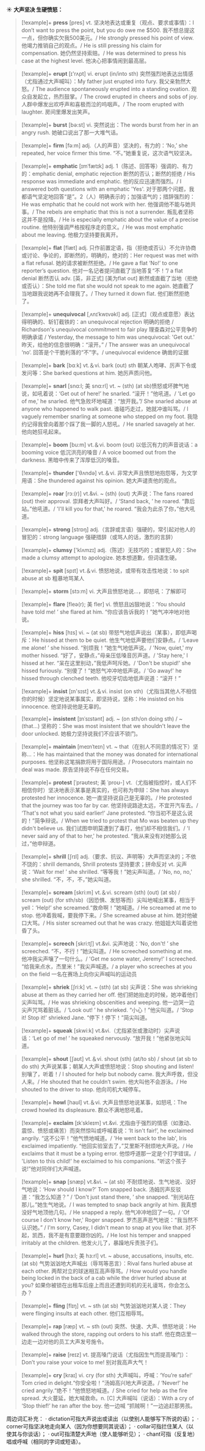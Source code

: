 ☀ <span class="category">**大声坚决 生硬愤怒：**</span>
>[!example]+ <span class="vocabulary">**press**</span> [pres] 
> <span class="definition">vt. 坚决地表达或重复（观点、要求或事情）：</span>I don’t want to press the point, but you do owe me $500. 我不想总提这一点，但你确实欠我500美元。/ He strongly pressed his point of view. 他竭力推销自己的观点。/ He is still pressing his claim for compensation. 她仍然坚持索赔。/ He was determined to press his case at the highest level. 他决心把事情闹到最高层。

>[!example]+ <span class="vocabulary">**erupt**</span> [ɪ'rʌpt] 
> <span class="definition">vi. erupt (in/into sth) 突然强烈地表达出情感（尤指通过大声喊叫）：</span>My father just erupted into fury. 我父亲勃然大怒。/ The audience spontaneously erupted into a standing ovation. 观众自发起立，热烈鼓掌。/ The crowd erupted in cheers and sobs of joy. 人群中爆发出欢呼声和喜极而泣的呜咽声。/ The room erupted with laughter. 房间里爆发出笑声。

>[!example]+ <span class="vocabulary">**burst**</span> [bə:st] 
> <span class="definition">vi. 突然说出：</span>The words burst from her in an angry rush. 她破口说出了那一大堆气话。

>[!example]+ <span class="vocabulary">**firm**</span> [fə:m] 
> <span class="definition">adj.（人的声音）坚决的，有力的：</span>‘No,’ she repeated, her voice firmer this time. “不。”她重复说，这次语气较坚决。
           
>[!example]+ <span class="vocabulary">**emphatic**</span> [ɪmˈfætɪk]
> <span class="definition">adj. 1（陈述、回答等）强调的、有力的：</span>emphatic denial, emphatic rejection 断然的否认；断然的拒绝 / His response was immediate and emphatic. 他的反应迅速而强烈。/ I answered both questions with an emphatic 'Yes'. 对于那两个问题，我都语气坚定地回答“是”。<span class="definition">2（人）明确表示的；加强语气的；措辞强烈的：</span>He was emphatic that he could not work with her. 他强调他不能与她共事。/ The rebels are emphatic that this is not a surrender. 叛乱者坚称这并不是投降。/ He is especially emphatic about the value of a precise routine. 他特别强调严格按程序走的意义。/ He was most emphatic about me leaving. 他极力坚持要我离开。
           
>[!example]+ <span class="vocabulary">**flat**</span> [flæt]
> <span class="definition">adj. 只作前置定语，指（拒绝或否认）不允许协商或讨论、争论的，即断然的，明确的，绝对的：</span>Her request was met with a flat refusal. 她的请求被断然拒绝。/ He gave a flat ‘No!’ to one reporter’s question. 他对一名记者提问直截了当地答复“不！”/ a flat denial 断然否认 <span class="definition">adv. [英，非正式] [美为flat out] 断然或直截了当地（拒绝或否认）：</span>She told me flat she would not speak to me again. 她直截了当地跟我说她再不会理我了。/ They turned it down flat. 他们断然拒绝了。

>[!example]+ <span class="vocabulary">**unequivocal**</span> [ˌʌnɪˈkwɪvəkl]
> <span class="definition">adj. [正式]（观点或意愿）表达得明确的、斩钉截铁的：</span>an unequivocal rejection 明确的拒绝 / Richardson's unequivocal commitment to fair play 理查森对公平竞争的明确承诺 / Yesterday, the message to him was unequivocal: 'Get out.' 昨天，给他的信息很明确：“滚开。” / The answer was an unequivocal ‘no’. 回答是个干脆利落的“不”字。/ unequivocal evidence 确凿的证据

>[!example]+ <span class="vocabulary">**bark**</span> [bɑːk] 
> <span class="definition">vt.＆vi. bark (out) sth 朝某人咆哮、厉声下令或发问等：</span>She barked questions at him. 她厉声质问他。
           
>[!example]+ <span class="vocabulary">**snarl**</span> [snɑ:l; 美 snɑ:rl]
> <span class="definition">vt. ~ (sth) (at sb)愤怒或坏脾气地说，如吼着说：</span>‘Get out of here!’ he snarled. “滚开！”他吼道。/ 'Let go of me,' he snarled. 他气急败坏地喊道：“放开我。”/ She snarled abuse at anyone who happened to walk past. 谁碰巧走过，她就冲谁叫骂。/ I vaguely remember snarling at someone who stepped on my foot. 我隐约记得我曾向着那个踩了我一脚的人怒吼。/ He snarled savagely at her. 他向她狂吼起来。

>[!example]+ <span class="vocabulary">**boom**</span> [bu:m] 
> <span class="definition">vt.＆vi. boom (out) 以低沉有力的声音说话：</span>a booming voice 低沉洪亮的嗓音 / A voice boomed out from the darkness. 黑暗中传来了浑厚低沉的嗓音。

>[!example]+ <span class="vocabulary">**thunder**</span> ['θʌndə] 
> <span class="definition">vt.＆vi. 非常大声且愤怒地抱怨等，为文学用语：</span>She thundered against his opinion. 她大声谴责他的观点。

>[!example]+ <span class="vocabulary">**roar**</span> [rɔ:(r)]
> <span class="definition">vt.&vi. ~ (sth) (out) 大声说：</span>The fans roared (out) their approval. 崇拜者大声叫好。/ ‘Stand back, ’ he roared. “靠后站。”他吼道。/ 'I'll kill you for that,' he roared. “我会为此杀了你，”他大吼道。

>[!example]+ <span class="vocabulary">**strong**</span> [strɒŋ] 
> <span class="definition">adj.（言辞或言语）强硬的，常引起对他人的冒犯的：</span>strong language 强硬措辞（或骂人的话，激烈的言辞）

>[!example]+ <span class="vocabulary">**clumsy**</span> ['klʌmzɪ] 
> <span class="definition">adj.（陈述）无技巧的；或冒犯人的：</span>She made a clumsy attempt to apologize. 她本想道歉，但词语生硬。

>[!example]+ <span class="vocabulary">**spit**</span> [spɪt] 
> <span class="definition">vt.＆vi. 愤怒地说，或带有攻击性地说：</span>to spit abuse at sb 粗暴地骂某人

>[!example]+ <span class="vocabulary">**storm**</span> [stɔ:m] 
> <span class="definition">vi. 大声且愤怒地说…，即怒吼：</span>了解即可
           
>[!example]+ <span class="vocabulary">**flare**</span> [fleə(r); 美 fler]
> <span class="definition">vi. 愤怒且凶狠地说：</span>‘You should have told me! ’ she flared at him. “你应该告诉我的！”她气冲冲地对他说。
           
>[!example]+ <span class="vocabulary">**hiss**</span> [hɪs]
> <span class="definition">vi. ~ (at sb) 带怒气地低声说出（某事），即低声喝斥：</span>He hissed at them to be quiet. 他生气地低声要他们安静点。/ ‘Leave me alone! ’ she hissed. “别烦我！”她生气地低声说。/ 'Now, quiet,' my mother hissed. “好了，安静点，”母亲压低嗓音厉声道。/ 'Stay here,' I hissed at her. “呆在这里别动，”我低声呵斥她。/ 'Don't be stupid!' she hissed furiously. “别傻了！”她怒气冲冲地低声说。/ 'Go away!' he hissed through clenched teeth. 他咬牙切齿地低声说道：“滚开！”

>[!example]+ <span class="vocabulary">**insist**</span> [ɪn'sɪst] 
> <span class="definition">vt.＆vi. insist (on sth)（尤指当其他人不相信你的时候）坚定地说某事属实，即坚持说，坚称：</span>He insisted on his innocence. 他坚持说他是无辜的。
                      
>[!example]+ <span class="vocabulary">**insistent**</span> [ɪnˈsɪstənt]
> <span class="definition">adj. ~ (on sth/on doing sth) / ~ (that…) 坚称的：</span>She was most insistent that we shouldn't leave the door unlocked. 她极力坚持说我们不应该不锁门。

>[!example]+ <span class="vocabulary">**maintain**</span> [meɪnˈteɪn]
> <span class="definition">vt. ~ that（在别人不同意的情况下）坚称…：</span>He has maintained that the money was donated for international purposes. 他坚称这笔捐款将用于国际用途。/ Prosecutors maintain no deal was made. 原告坚持说不存在任何交易。           

>[!example]+ <span class="vocabulary">**protest**</span> [ˈprəʊtest; 美 ˈproʊ-]
> <span class="definition">vt.（尤指被指控时，或人们不相信你时）坚决地表示某事是真实的，也可称为申辩：</span>She has always protested her innocence. 她一直坚持说自己是无辜的。/ He protested that the journey was too far by car. 他坚持说路途太远，不宜开汽车去。/ ‘That's not what you said earlier!’ Jane protested. “你当初不是这么说的！”简争辩说。/ When we tried to protest that Mo was beaten up they didn't believe us. 我们试图申明莫遭到了毒打，他们却不相信我们。/ 'I never said any of that to her,' he protested. “我从来没有对她那么说过，”他申辩道。           

>[!example]+ <span class="vocabulary">**shrill**</span> [ʃrɪl]
> <span class="definition">adj.（要求、抗议、声明等）大声而坚决的；不依不饶的：</span>shrill demands, Shrill protests 坚持要求；拼命反对 <span class="definition">vt. 尖声说：</span>‘Wait for me! ’ she shrilled. “等等我！”她尖声叫道。/ 'No, no, no,' she shrilled. “不，不，不，”她尖叫道。

>[!example]+ <span class="vocabulary">**scream**</span> [skri:m] 
> <span class="definition">vt.＆vi. scream (sth) (out) (at sb) / scream (out) (for sth/sb)（因恐惧、发怒等而）尖叫地喊出某事，相当于yell：</span>‘Help!’ she screamed.“救命啊！”她喊道。/ He screamed at me to stop. 他冲着我喊，要我停下来。/ She screamed abuse at him. 她对他破口大骂。/ His sister screamed out that he was crazy. 他姐姐大叫着说他昏了头。

>[!example]+ <span class="vocabulary">**screech**</span> [skri:tʃ]
> <span class="definition">vt.&vi. 尖声地说：</span>‘No, don't! ’ she screeched. “不，不行！”她尖叫道。/ He screeched something at me. 他冲我尖声嚷了一句什么。/ 'Get me some water, Jeremy!' I screeched. “给我来点水，杰里米！”我尖声喊道。/ a player who screeches at you on the field 一名在赛场上向你尖声喊叫的运动员     

>[!example]+ <span class="vocabulary">**shriek**</span> [ʃri:k]
> <span class="definition">vt. ~ (sth) (at sb) 尖声说：</span>She was shrieking abuse at them as they carried her off. 他们把她抬走的时候，她冲着他们尖声叫骂。/ He was shrieking obscenities and weeping. 他一边哭一边尖声咒骂着脏话。/ ‘Look out! ’ he shrieked. “小心！”他尖叫道。/ 'Stop it! Stop it!' shrieked Jane. “停下！停下！”简尖叫道。

>[!example]+ <span class="vocabulary">**squeak**</span> [skwi:k] 
> <span class="definition">vt.&vi.（尤指紧张或激动时）尖声说话：</span>‘Let go of me! ’ he squeaked nervously. “放开我！”他紧张地尖叫道。

>[!example]+ <span class="vocabulary">**shout**</span> [ʃaʊt] 
> <span class="definition">vt.＆vi. shout (sth) (at/to sb) / shout (at sb to do sth) 大声说某事；朝某人大声或愤怒地说：</span>Stop shouting and listen! 别嚷了，听着！/ I shouted for help but nobody came. 我大声呼救，但没人来。/ He shouted that he couldn’t swim. 他大叫他不会游泳。/ He shouted to the driver to stop. 他向司机大喊停车。

>[!example]+ <span class="vocabulary">**howl**</span> [haʊl] 
> <span class="definition">vt.＆vi. 大声且愤怒地说某事，如怒吼：</span>The crowd howled its displeasure. 群众不满地怒吼着。
                      
>[!example]+ <span class="vocabulary">**exclaim**</span> [ɪkˈskleɪm]
> <span class="definition">vt.&vi. 尤指由于强烈的情感（如激动、震惊、愤怒或痛苦）而突然惊叫或呼喊着说：</span>‘It isn't fair!’, he exclaimed angrily. “这不公平！”他气愤地喊道。/ 'He went back to the lab', Iris exclaimed impatiently. “他回实验室去了，”艾里斯不耐烦地大声说。/ He exclaims that it must be a typing error. 他惊呼道那一定是个打字错误。/ 'Listen to this child!' he exclaimed to his companions. "听这个孩子说!”他对同伴们大声喊道。

>[!example]+ <span class="vocabulary">**snap**</span> [snæp]
> <span class="definition">vt.&vi. ~ (at sb) 不耐烦地说、生气地说、没好气地说：</span>‘How should I know?’ Tom snapped back. 汤姆厉声反驳道：“我怎么知道？” / ‘Don't just stand there, ’ she snapped. “别光站在那儿。”她生气地说。/ I was tempted to snap back angrily at him. 我真想没好气地顶他几句。/ He snapped a reply. 他气冲冲地回了一句。/ 'Of course I don't know her,' Roger snapped. 罗杰恶声恶气地说：“我当然不认识她。” / I'm sorry, Casey, I didn't mean to snap at you like that. 对不起，凯西，我不是有意要跟你凶的。/ He lost his temper and snapped irritably at the children. 他发火儿了，暴躁地斥责孩子们。

>[!example]+ <span class="vocabulary">**hurl**</span> [hɜ:l; 美 hɜ:rl]
> <span class="definition">vt. ~ abuse, accusations, insults, etc. (at sb) 气势汹汹地大声喊出（辱骂等恶言）：</span>Rival fans hurled abuse at each other. 两帮对立的球迷相互高声辱骂。/ How would you handle being locked in the back of a cab while the driver hurled abuse at you? 如果你被锁在出租车后座上而且还遭到司机的无礼谩骂，你会怎么办？
          
>[!example]+ <span class="vocabulary">**fling**</span> [flɪŋ]
> <span class="definition">vt. ~ sth (at sb) 气势汹汹地对某人说：</span>They were flinging insults at each other. 他们互相辱骂。
           
>[!example]+ <span class="vocabulary">**rap**</span> [ræp]
> <span class="definition">vt. ~ sth (out) 突然、快速、大声、愤怒地说：</span>He walked through the store, rapping out orders to his staff. 他在商店里一边走一边对他的员工大声发号施令。

>[!example]+ <span class="vocabulary">**raise**</span> [reɪz] 
> <span class="definition">vt. 提高嗓门说话（尤指因生气而提高嗓门）：</span>Don’t you raise your voice to me! 别对我高声大气！

>[!example]+ <span class="vocabulary">**cry**</span> [kraɪ] 
> <span class="definition">vi. cry (for sth) 大声喊叫，呼喊：</span>‘You’re safe!’ Tom cried in delight.“你安全啦！”汤姆高兴地大声说道。/ ‘Never!’ he cried angrily.“绝不！”他愤怒地喊道。/ She cried for help as the fire spread. 大火蔓延，她大喊救命。<span class="definition">n. [C] 大声喊叫（说话）：</span>With a cry of ‘Stop thief!’ he ran after the boy. 他一边喊 “抓贼啊！”一边追赶那男孩。

周边词汇补充：
· dictation可指大声说出或读出（以使别人能够写下所说的话）；
· corner可指坚决地走向某人（因为你想要同其说话）；
· collar可指拦住某人（以使其与你谈话）；
· out可指清楚大声地（使人能够听见）；
· chant可指（反复地）唱或呼喊（相同的字词或短语）。
